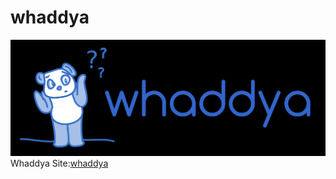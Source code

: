 # whaddya

![whaddya logo](/images/whaddya-logo.jpg "Whaddya Logo")
Whaddya Site:[whaddya](https://purdyjen.github.io/whaddya/)
